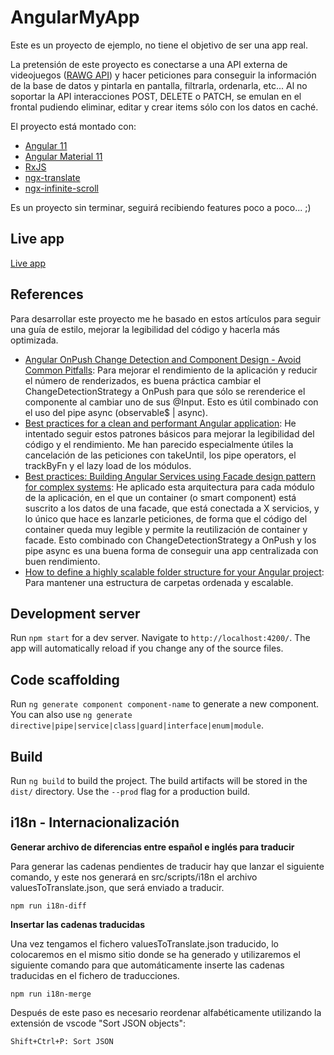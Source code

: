 # AngularMyApp

Este es un proyecto de ejemplo, no tiene el objetivo de ser una app real.

La pretensión de este proyecto es conectarse a una API externa de videojuegos ([RAWG API](https://rawg.io/apidocs)) y hacer peticiones para conseguir la información de la base de datos y pintarla en pantalla, filtrarla, ordenarla, etc... Al no soportar la API interacciones POST, DELETE o PATCH, se emulan en el frontal pudiendo eliminar, editar y crear items sólo con los datos en caché.

El proyecto está montado con:
- [Angular 11](https://angular.io/)
- [Angular Material 11](https://material.angular.io/)
- [RxJS](https://rxjs.dev/guide/overview)
- [ngx-translate](https://github.com/ngx-translate/core)
- [ngx-infinite-scroll](https://github.com/orizens/ngx-infinite-scroll)

Es un proyecto sin terminar, seguirá recibiendo features poco a poco... ;)

## Live app

[Live app](https://sergio-angular-app.netlify.app/)

## References
Para desarrollar este proyecto me he basado en estos artículos para seguir una guía de estilo, mejorar la legibilidad del código y hacerla más optimizada.

- [Angular OnPush Change Detection and Component Design - Avoid Common Pitfalls](https://blog.angular-university.io/onpush-change-detection-how-it-works/): Para mejorar el rendimiento de la aplicación y reducir el número de renderizados, es buena práctica cambiar el ChangeDetectionStrategy a OnPush para que sólo se rerenderice el componente al cambiar uno de sus @Input. Esto es útil combinado con el uso del pipe async (observable$ | async).
- [Best practices for a clean and performant Angular application](https://medium.com/free-code-camp/best-practices-for-a-clean-and-performant-angular-application-288e7b39eb6f): He intentado seguir estos patrones básicos para mejorar la legibilidad del código y el rendimiento. Me han parecido especialmente útiles la cancelación de las peticiones con takeUntil, los pipe operators, el trackByFn y el lazy load de los módulos.
- [Best practices: Building Angular Services using Facade design pattern for complex systems](https://medium.com/@balramchavan/best-practices-building-angular-services-using-facade-design-pattern-for-complex-systems-d8c516cb95eb): He aplicado esta arquitectura para cada módulo de la aplicación, en el que un container (o smart component) está suscrito a los datos de una facade, que está conectada a X servicios, y lo único que hace es lanzarle peticiones, de forma que el código del container queda muy legible y permite la reutilización de container y facade. Esto combinado con ChangeDetectionStrategy a OnPush y los pipe async es una buena forma de conseguir una app centralizada con buen rendimiento.
- [How to define a highly scalable folder structure for your Angular project](https://itnext.io/choosing-a-highly-scalable-folder-structure-in-angular-d987de65ec7): Para mantener una estructura de carpetas ordenada y escalable.

## Development server

Run `npm start` for a dev server. Navigate to `http://localhost:4200/`. The app will automatically reload if you change any of the source files.

## Code scaffolding

Run `ng generate component component-name` to generate a new component. You can also use `ng generate directive|pipe|service|class|guard|interface|enum|module`.

## Build

Run `ng build` to build the project. The build artifacts will be stored in the `dist/` directory. Use the `--prod` flag for a production build.

## i18n - Internacionalización

**Generar archivo de diferencias entre español e inglés para traducir**

Para generar las cadenas pendientes de traducir hay que lanzar el siguiente comando, y este nos generará en src/scripts/i18n el archivo valuesToTranslate.json, que será enviado a traducir.
```
npm run i18n-diff
```

**Insertar las cadenas traducidas**

Una vez tengamos el fichero valuesToTranslate.json traducido, lo colocaremos en el mismo sitio donde se ha generado y utilizaremos el siguiente comando para que automáticamente inserte las cadenas traducidas en el fichero de traducciones.
```
npm run i18n-merge
```

Después de este paso es necesario reordenar alfabéticamente utilizando la extensión de vscode "Sort JSON objects":
```
Shift+Ctrl+P: Sort JSON
```
